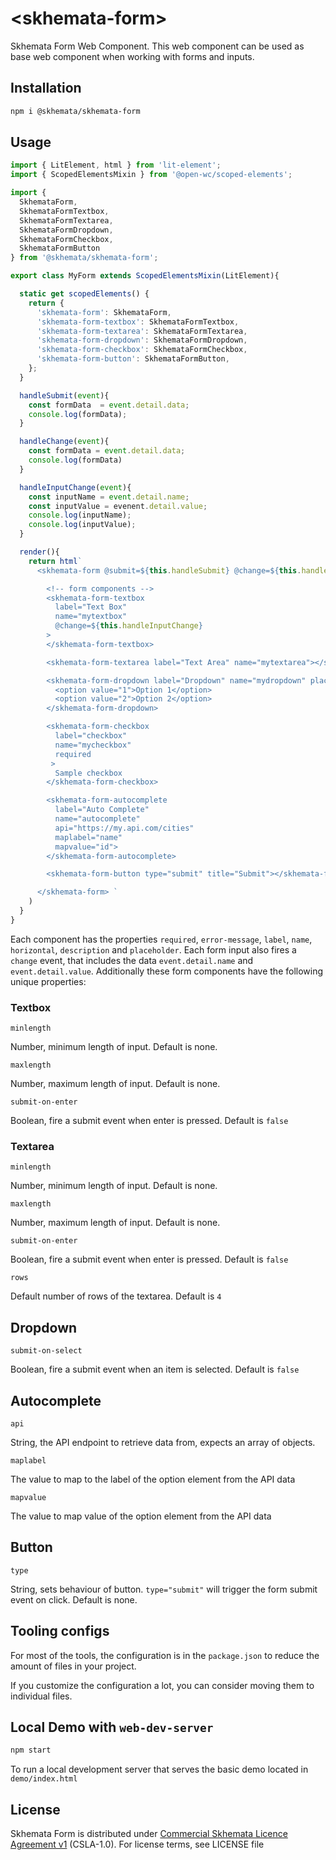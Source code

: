 # \<skhemata-form>

Skhemata Form Web Component. This web component can be used as base web component when working with forms and inputs.

## Installation
```bash
npm i @skhemata/skhemata-form
```

## Usage
```js
import { LitElement, html } from 'lit-element';
import { ScopedElementsMixin } from '@open-wc/scoped-elements';

import {
  SkhemataForm,
  SkhemataFormTextbox,
  SkhemataFormTextarea,
  SkhemataFormDropdown,
  SkhemataFormCheckbox,
  SkhemataFormButton
} from '@skhemata/skhemata-form';

export class MyForm extends ScopedElementsMixin(LitElement){

  static get scopedElements() {
    return {
      'skhemata-form': SkhemataForm,
      'skhemata-form-textbox': SkhemataFormTextbox,
      'skhemata-form-textarea': SkhemataFormTextarea,
      'skhemata-form-dropdown': SkhemataFormDropdown,
      'skhemata-form-checkbox': SkhemataFormCheckbox,
      'skhemata-form-button': SkhemataFormButton,
    };
  }

  handleSubmit(event){
    const formData  = event.detail.data;
    console.log(formData);
  }

  handleChange(event){
    const formData = event.detail.data;
    console.log(formData)
  }

  handleInputChange(event){
    const inputName = event.detail.name;
    const inputValue = evenent.detail.value;
    console.log(inputName);
    console.log(inputValue);
  }

  render(){
    return html`
      <skhemata-form @submit=${this.handleSubmit} @change=${this.handleChange}>

        <!-- form components -->
        <skhemata-form-textbox 
          label="Text Box" 
          name="mytextbox" 
          @change=${this.handleInputChange}
        >
        </skhemata-form-textbox>

        <skhemata-form-textarea label="Text Area" name="mytextarea"></skhemata-form-textarea>

        <skhemata-form-dropdown label="Dropdown" name="mydropdown" placeholder="Select One" required>
          <option value="1">Option 1</option>
          <option value="2">Option 2</option>
        </skhemata-form-dropdown> 

        <skhemata-form-checkbox 
          label="checkbox" 
          name="mycheckbox" 
          required
         >
          Sample checkbox
        </skhemata-form-checkbox>

        <skhemata-form-autocomplete 
          label="Auto Complete" 
          name="autocomplete" 
          api="https://my.api.com/cities" 
          maplabel="name" 
          mapvalue="id">
        </skhemata-form-autocomplete>

        <skhemata-form-button type="submit" title="Submit"></skhemata-form-button>

      </skhemata-form> `
    )
  }
}
```
Each component has the properties `required`, `error-message`, `label`, `name`, `horizontal`, `description` and `placeholder`. Each form input also fires a `change` event, that includes the data `event.detail.name` and `event.detail.value`. Additionally these form components have the following unique properties:
### Textbox
`minlength`

Number, minimum length of input. Default is none.

`maxlength`

Number, maximum length of input. Default is none.

`submit-on-enter`

Boolean, fire a submit event when enter is pressed. Default is `false`

### Textarea
`minlength`

Number, minimum length of input. Default is none.

`maxlength`

Number, maximum length of input. Default is none.

`submit-on-enter`

Boolean, fire a submit event when enter is pressed. Default is `false`

`rows`

Default number of rows of the textarea. Default is `4`

## Dropdown

`submit-on-select`

Boolean, fire a submit event when an item is selected. Default is `false`

## Autocomplete

`api`

String, the API endpoint to retrieve data from, expects an array of objects.

`maplabel`

The value to map to the label of the option element from the API data

`mapvalue` 

The value to map value of the option element from the API data

## Button

`type`

String, sets behaviour of button. `type="submit"` will trigger the form submit event on click. Default is none.


## Tooling configs

For most of the tools, the configuration is in the `package.json` to reduce the amount of files in your project.

If you customize the configuration a lot, you can consider moving them to individual files.

## Local Demo with `web-dev-server`
```bash
npm start
```
To run a local development server that serves the basic demo located in `demo/index.html`

## License

Skhemata Form is distributed under [Commercial Skhemata Licence Agreement v1](https://www.skhemata.com/license/csla-1.0) (CSLA-1.0). For license terms, see LICENSE file
